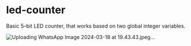 # led-counter
 Basic 5–bit LED counter, that works based on two global
integer variables.

![Uploading WhatsApp Image 2024-03-18 at 19.43.43.jpeg…]()
